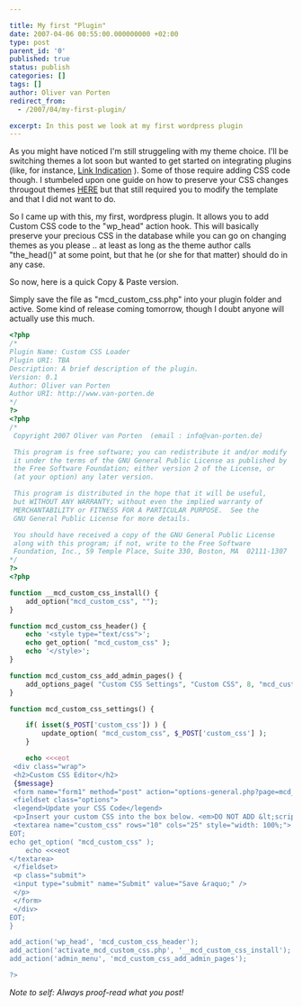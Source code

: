 ```yaml
---

title: My first "Plugin"
date: 2007-04-06 00:55:00.000000000 +02:00
type: post
parent_id: '0'
published: true
status: publish
categories: []
tags: []
author: Oliver van Porten
redirect_from:
  - /2007/04/my-first-plugin/

excerpt: In this post we look at my first wordpress plugin
---
```

As you might have noticed I'm still struggeling with my theme choice. I'll be switching themes a lot soon but wanted to get started on integrating plugins (like, for instance, [Link Indication](http://sw-guide.de/wordpress/link-indication-plugin/) ). Some of those require adding CSS code though. I stumbeled upon one guide on how to preserve your CSS changes througout themes [HERE](http://www.pearsonified.com/2007/02/how_to_protect_css_mods_for_any_wordpress_theme.php) but that still required you to modify the template and that I did not want to do.

So I came up with this, my first, wordpress plugin. It allows you to add Custom CSS code to the "wp_head" action hook. This will basically preserve your precious CSS in the database while you can go on changing themes as you please .. at least as long as the theme author calls "the_head()" at some point, but that he (or she for that matter) should do in any case.

So now, here is a quick Copy & Paste version.

Simply save the file as "mcd_custom_css.php" into your plugin folder and active. Some kind of release coming tomorrow, though I doubt anyone will actually use this much.

``` php
<?php
/*
Plugin Name: Custom CSS Loader
Plugin URI: TBA
Description: A brief description of the plugin.
Version: 0.1
Author: Oliver van Porten
Author URI: http://www.van-porten.de
*/
?>
<?php
/* 
 Copyright 2007 Oliver van Porten  (email : info@van-porten.de)

 This program is free software; you can redistribute it and/or modify
 it under the terms of the GNU General Public License as published by
 the Free Software Foundation; either version 2 of the License, or
 (at your option) any later version.

 This program is distributed in the hope that it will be useful,
 but WITHOUT ANY WARRANTY; without even the implied warranty of
 MERCHANTABILITY or FITNESS FOR A PARTICULAR PURPOSE.  See the
 GNU General Public License for more details.

 You should have received a copy of the GNU General Public License
 along with this program; if not, write to the Free Software
 Foundation, Inc., 59 Temple Place, Suite 330, Boston, MA  02111-1307  USA
*/                  
?>
<?php

function __mcd_custom_css_install() {
    add_option("mcd_custom_css", "");
}

function mcd_custom_css_header() {
    echo '<style type="text/css">';
    echo get_option( "mcd_custom_css" );
    echo '</style>';
}

function mcd_custom_css_add_admin_pages() {
    add_options_page( "Custom CSS Settings", "Custom CSS", 8, "mcd_cust_css_admin", "mcd_custom_css_settings" );
}

function mcd_custom_css_settings() {

    if( isset($_POST['custom_css']) ) {
        update_option( "mcd_custom_css", $_POST['custom_css'] );
    }

    echo <<<eot
 <div class="wrap">
 <h2>Custom CSS Editor</h2>
 {$message}
 <form name="form1" method="post" action="options-general.php?page=mcd_cust_css_admin">
 <fieldset class="options">
 <legend>Update your CSS Code</legend>
 <p>Insert your custom CSS into the box below. <em>DO NOT ADD &lt;script ..&gt; .. &lt;/script&gt;!</em></p>
 <textarea name="custom_css" rows="10" cols="25" style="width: 100%;">
EOT;
echo get_option( "mcd_custom_css" );
    echo <<<eot
</textarea>
 </fieldset>
 <p class="submit">
 <input type="submit" name="Submit" value="Save &raquo;" />
 </p>
 </form>
 </div>
EOT;
}

add_action('wp_head', 'mcd_custom_css_header');
add_action('activate_mcd_custom_css.php', '__mcd_custom_css_install');
add_action('admin_menu', 'mcd_custom_css_add_admin_pages');

?>
```

_Note to self: Always proof-read what you post!_